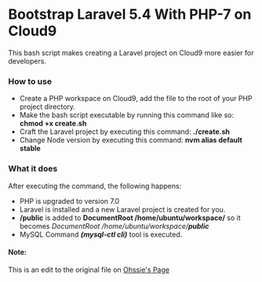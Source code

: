 # Bootstrap Laravel 5.4 With PHP-7 on Cloud9
This bash script makes creating a Laravel project on Cloud9 more easier for developers.

### How to use
- Create a PHP workspace on Cloud9, add the file to the root of your PHP project directory.
- Make the bash script executable by running this command like so: **chmod +x create.sh**
- Craft the Laravel project by executing this command: **./create.sh**
- Change Node version by executing this command: **nvm alias default stable**

### What it does
After executing the command, the following happens:

- PHP is upgraded to version 7.0
- Laravel is installed and a new Laravel project is created for you.
- **/public** is added to **DocumentRoot /home/ubuntu/workspace/** so it becomes *DocumentRoot /home/ubuntu/workspace/__public__*
- MySQL Command *__(mysql-ctl cli)__* tool is executed.

#### Note:
This is an edit to the original file on [Ohssie's Page](https://github.com/Ohssie/Crafting-a-Laravel-project-on-C9)
